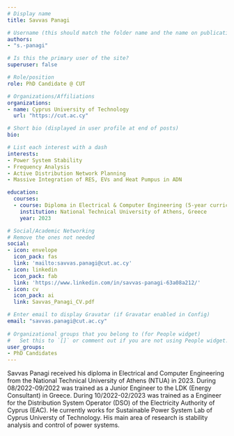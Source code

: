 ```yaml
---
# Display name
title: Savvas Panagi

# Username (this should match the folder name and the name on publications)
authors:
- "s.-panagi"

# Is this the primary user of the site?
superuser: false

# Role/position
role: PhD Candidate @ CUT

# Organizations/Affiliations
organizations:
- name: Cyprus University of Technology
  url: "https://cut.ac.cy"

# Short bio (displayed in user profile at end of posts)
bio: 

# List each interest with a dash
interests:
- Power System Stability
- Frequency Analysis
- Active Distribution Network Planning
- Massive Integration of RES, EVs and Heat Pumpus in ADN 

education:
  courses:
  - course: Diploma in Electrical & Computer Engineering (5-year curriculum)
    institution: National Technical University of Athens, Greece
    year: 2023

# Social/Academic Networking
# Remove the ones not needed
social:
- icon: envelope
  icon_pack: fas
  link: 'mailto:savvas.panagi@cut.ac.cy' 
- icon: linkedin 
  icon_pack: fab 
  link: 'https://www.linkedin.com/in/savvas-panagi-63a08a212/'
- icon: cv
  icon_pack: ai
  link: Savvas_Panagi_CV.pdf

# Enter email to display Gravatar (if Gravatar enabled in Config)
email: "savvas.panagi@cut.ac.cy"
  
# Organizational groups that you belong to (for People widget)
#   Set this to `[]` or comment out if you are not using People widget.
user_groups:
- PhD Candidates
---
```


Savvas Panagi received his diploma in Electrical and Computer Engineering from the National Technical University of Athens (NTUA) in 2023. During 08/2022-09/2022 was trained as a Junior Engineer to the LDK (Energy Consultant) in Greece. During 10/2022-02/2023 was trained as a Engineer for the Distribution System Operator (DSO) of the Electricity Authority of Cyprus (EAC). He currently works for Sustainable Power System Lab of Cyprus Universty of Technology. His main area of research is stability analysis and control of power systems.
